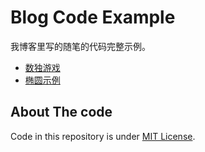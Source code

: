 # Blog Code Example

我博客里写的随笔的代码完整示例。

* [数独游戏][numberplace-game]
* [椭圆示例][oval-circle-example]


## About The code

Code in this repository is under [MIT License](./license).

[numberplace-game]: https://brifuture.github.io/blog-code-example/18-06to09/numberplace/game.html
[oval-circle-example]:  https://brifuture.github.io/blog-code-example/18-06to09/canvas2d/canvas2d.html